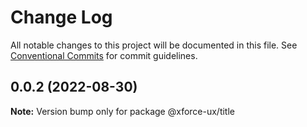 # Change Log

All notable changes to this project will be documented in this file. See [Conventional Commits](https://conventionalcommits.org) for commit guidelines.

## 0.0.2 (2022-08-30)

**Note:** Version bump only for package @xforce-ux/title
